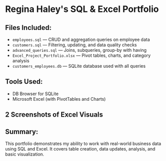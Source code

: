 # Regina Haley's SQL & Excel Portfolio

## Files Included:
- `employees.sql` — CRUD and aggregation queries on employee data
- `customers.sql` — Filtering, updating, and data quality checks
- `advanced_queries.sql` — Joins, subqueries, group-by with having
- `Excel_Project_Portfolio.xlsx` — Pivot tables, charts, and category analysis
- `customers_employees.db` — SQLite database used with all queries

## Tools Used:
- DB Browser for SQLite
- Microsoft Excel (with PivotTables and Charts)

## 2 Screenshots of Excel Visuals

## Summary:
This portfolio demonstrates my ability to work with real-world business data using SQL and Excel. It covers table creation, data updates, analysis, and basic visualization.
